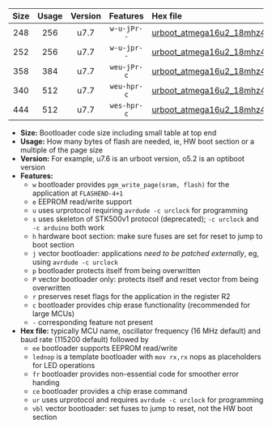 |Size|Usage|Version|Features|Hex file|
|:-:|:-:|:-:|:-:|:--|
|248|256|u7.7|`w-u-jPr--`|[urboot_atmega16u2_18mhz432_38400bps_lednop_ur_vbl.hex](https://raw.githubusercontent.com/stefanrueger/urboot.hex/main/mcus/atmega16u2/fcpu_18mhz432/38400_bps/urboot_atmega16u2_18mhz432_38400bps_lednop_ur_vbl.hex)|
|252|256|u7.7|`w-u-jpr--`|[urboot_atmega16u2_18mhz432_38400bps_lednop_fr_ur_vbl.hex](https://raw.githubusercontent.com/stefanrueger/urboot.hex/main/mcus/atmega16u2/fcpu_18mhz432/38400_bps/urboot_atmega16u2_18mhz432_38400bps_lednop_fr_ur_vbl.hex)|
|358|384|u7.7|`weu-jPr-c`|[urboot_atmega16u2_18mhz432_38400bps_ee_lednop_fr_ce_ur_vbl.hex](https://raw.githubusercontent.com/stefanrueger/urboot.hex/main/mcus/atmega16u2/fcpu_18mhz432/38400_bps/urboot_atmega16u2_18mhz432_38400bps_ee_lednop_fr_ce_ur_vbl.hex)|
|340|512|u7.7|`weu-hpr-c`|[urboot_atmega16u2_18mhz432_38400bps_ee_lednop_fr_ce_ur.hex](https://raw.githubusercontent.com/stefanrueger/urboot.hex/main/mcus/atmega16u2/fcpu_18mhz432/38400_bps/urboot_atmega16u2_18mhz432_38400bps_ee_lednop_fr_ce_ur.hex)|
|444|512|u7.7|`wes-hpr-c`|[urboot_atmega16u2_18mhz432_38400bps_ee_lednop_fr_ce.hex](https://raw.githubusercontent.com/stefanrueger/urboot.hex/main/mcus/atmega16u2/fcpu_18mhz432/38400_bps/urboot_atmega16u2_18mhz432_38400bps_ee_lednop_fr_ce.hex)|

- **Size:** Bootloader code size including small table at top end
- **Usage:** How many bytes of flash are needed, ie, HW boot section or a multiple of the page size
- **Version:** For example, u7.6 is an urboot version, o5.2 is an optiboot version
- **Features:**
  + `w` bootloader provides `pgm_write_page(sram, flash)` for the application at `FLASHEND-4+1`
  + `e` EEPROM read/write support
  + `u` uses urprotocol requiring `avrdude -c urclock` for programming
  + `s` uses skeleton of STK500v1 protocol (deprecated); `-c urclock` and `-c arduino` both work
  + `h` hardware boot section: make sure fuses are set for reset to jump to boot section
  + `j` vector bootloader: applications *need to be patched externally*, eg, using `avrdude -c urclock`
  + `p` bootloader protects itself from being overwritten
  + `P` vector bootloader only: protects itself and reset vector from being overwritten
  + `r` preserves reset flags for the application in the register R2
  + `c` bootloader provides chip erase functionality (recommended for large MCUs)
  + `-` corresponding feature not present
- **Hex file:** typically MCU name, oscillator frequency (16 MHz default) and baud rate (115200 default) followed by
  + `ee` bootloader supports EEPROM read/write
  + `lednop` is a template bootloader with `mov rx,rx` nops as placeholders for LED operations
  + `fr` bootloader provides non-essential code for smoother error handing
  + `ce` bootloader provides a chip erase command
  + `ur` uses urprotocol and requires `avrdude -c urclock` for programming
  + `vbl` vector bootloader: set fuses to jump to reset, not the HW boot section
